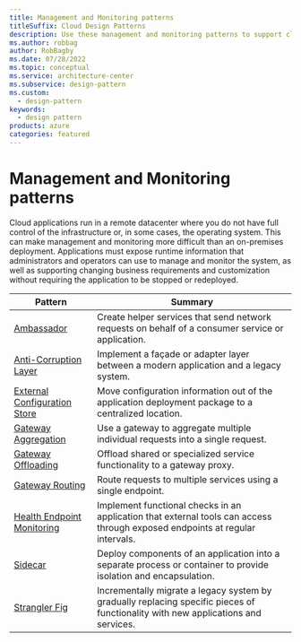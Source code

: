 ```yaml
---
title: Management and Monitoring patterns
titleSuffix: Cloud Design Patterns
description: Use these management and monitoring patterns to support cloud applications, which offer special challenges because the applications run in a remote datacenter.
ms.author: robbag
author: RobBagby
ms.date: 07/28/2022
ms.topic: conceptual
ms.service: architecture-center
ms.subservice: design-pattern
ms.custom:
  - design-pattern
keywords:
  - design pattern
products: azure
categories: featured
---
```


# Management and Monitoring patterns

Cloud applications run in a remote datacenter where you do not have full control of the infrastructure or, in some cases, the operating system. This can make management and monitoring more difficult than an on-premises deployment. Applications must expose runtime information that administrators and operators can use to manage and monitor the system, as well as supporting changing business requirements and customization without requiring the application to be stopped or redeployed.

|                              Pattern                               |                                                              Summary                                                              |
|--------------------------------------------------------------------|-----------------------------------------------------------------------------------------------------------------------------------|
|                   [Ambassador](../ambassador.yml)                   |                 Create helper services that send network requests on behalf of a consumer service or application.                 |
|        [Anti-Corruption Layer](../anti-corruption-layer.yml)        |                       Implement a façade or adapter layer between a modern application and a legacy system.                       |
| [External Configuration Store](../external-configuration-store.yml) |                Move configuration information out of the application deployment package to a centralized location.                |
|          [Gateway Aggregation](../gateway-aggregation.yml)          |                          Use a gateway to aggregate multiple individual requests into a single request.                           |
|           [Gateway Offloading](../gateway-offloading.yml)           |                              Offload shared or specialized service functionality to a gateway proxy.                              |
|              [Gateway Routing](../gateway-routing.yml)              |                                   Route requests to multiple services using a single endpoint.                                    |
|   [Health Endpoint Monitoring](../health-endpoint-monitoring.yml)   |   Implement functional checks in an application that external tools can access through exposed endpoints at regular intervals.    |
|                      [Sidecar](../sidecar.yml)                      |         Deploy components of an application into a separate process or container to provide isolation and encapsulation.          |
|                    [Strangler Fig](../strangler-fig.yml)                    | Incrementally migrate a legacy system by gradually replacing specific pieces of functionality with new applications and services. |
